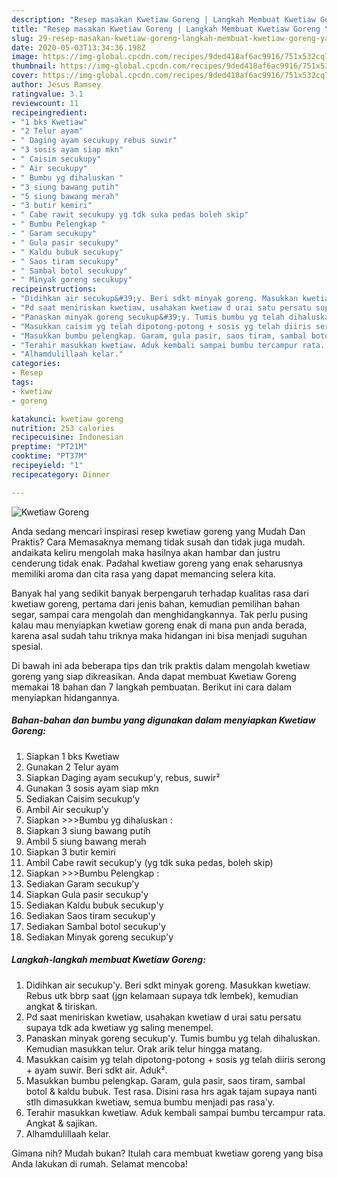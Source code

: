 ```yaml
---
description: "Resep masakan Kwetiaw Goreng | Langkah Membuat Kwetiaw Goreng Yang Lezat Sekali"
title: "Resep masakan Kwetiaw Goreng | Langkah Membuat Kwetiaw Goreng Yang Lezat Sekali"
slug: 29-resep-masakan-kwetiaw-goreng-langkah-membuat-kwetiaw-goreng-yang-lezat-sekali
date: 2020-05-03T13:34:36.198Z
image: https://img-global.cpcdn.com/recipes/9ded418af6ac9916/751x532cq70/kwetiaw-goreng-foto-resep-utama.jpg
thumbnail: https://img-global.cpcdn.com/recipes/9ded418af6ac9916/751x532cq70/kwetiaw-goreng-foto-resep-utama.jpg
cover: https://img-global.cpcdn.com/recipes/9ded418af6ac9916/751x532cq70/kwetiaw-goreng-foto-resep-utama.jpg
author: Jesus Ramsey
ratingvalue: 3.1
reviewcount: 11
recipeingredient:
- "1 bks Kwetiaw"
- "2 Telur ayam"
- " Daging ayam secukupy rebus suwir"
- "3 sosis ayam siap mkn"
- " Caisim secukupy"
- " Air secukupy"
- " Bumbu yg dihaluskan "
- "3 siung bawang putih"
- "5 siung bawang merah"
- "3 butir kemiri"
- " Cabe rawit secukupy yg tdk suka pedas boleh skip"
- " Bumbu Pelengkap "
- " Garam secukupy"
- " Gula pasir secukupy"
- " Kaldu bubuk secukupy"
- " Saos tiram secukupy"
- " Sambal botol secukupy"
- " Minyak goreng secukupy"
recipeinstructions:
- "Didihkan air secukup&#39;y. Beri sdkt minyak goreng. Masukkan kwetiaw. Rebus utk bbrp saat (jgn kelamaan supaya tdk lembek), kemudian angkat &amp; tiriskan."
- "Pd saat meniriskan kwetiaw, usahakan kwetiaw d urai satu persatu supaya tdk ada kwetiaw yg saling menempel."
- "Panaskan minyak goreng secukup&#39;y. Tumis bumbu yg telah dihaluskan. Kemudian masukkan telur. Orak arik telur hingga matang."
- "Masukkan caisim yg telah dipotong-potong + sosis yg telah diiris serong + ayam suwir. Beri sdkt air. Aduk²."
- "Masukkan bumbu pelengkap. Garam, gula pasir, saos tiram, sambal botol &amp; kaldu bubuk. Test rasa. Disini rasa hrs agak tajam supaya nanti stlh dimasukkan kwetiaw, semua bumbu menjadi pas rasa&#39;y."
- "Terahir masukkan kwetiaw. Aduk kembali sampai bumbu tercampur rata. Angkat &amp; sajikan."
- "Alhamdulillaah kelar."
categories:
- Resep
tags:
- kwetiaw
- goreng

katakunci: kwetiaw goreng 
nutrition: 253 calories
recipecuisine: Indonesian
preptime: "PT21M"
cooktime: "PT37M"
recipeyield: "1"
recipecategory: Dinner

---
```



![Kwetiaw Goreng](https://img-global.cpcdn.com/recipes/9ded418af6ac9916/751x532cq70/kwetiaw-goreng-foto-resep-utama.jpg)

Anda sedang mencari inspirasi resep kwetiaw goreng yang Mudah Dan Praktis? Cara Memasaknya memang tidak susah dan tidak juga mudah. andaikata keliru mengolah maka hasilnya akan hambar dan justru cenderung tidak enak. Padahal kwetiaw goreng yang enak seharusnya memiliki aroma dan cita rasa yang dapat memancing selera kita.

Banyak hal yang sedikit banyak berpengaruh terhadap kualitas rasa dari kwetiaw goreng, pertama dari jenis bahan, kemudian pemilihan bahan segar, sampai cara mengolah dan menghidangkannya. Tak perlu pusing kalau mau menyiapkan kwetiaw goreng enak di mana pun anda berada, karena asal sudah tahu triknya maka hidangan ini bisa menjadi suguhan spesial.




Di bawah ini ada beberapa tips dan trik praktis dalam mengolah kwetiaw goreng yang siap dikreasikan. Anda dapat membuat Kwetiaw Goreng memakai 18 bahan dan 7 langkah pembuatan. Berikut ini cara dalam menyiapkan hidangannya.

<!--inarticleads1-->

##### Bahan-bahan dan bumbu yang digunakan dalam menyiapkan Kwetiaw Goreng:

1. Siapkan 1 bks Kwetiaw
1. Gunakan 2 Telur ayam
1. Siapkan  Daging ayam secukup&#39;y, rebus, suwir²
1. Gunakan 3 sosis ayam siap mkn
1. Sediakan  Caisim secukup&#39;y
1. Ambil  Air secukup&#39;y
1. Siapkan  &gt;&gt;&gt;Bumbu yg dihaluskan :
1. Siapkan 3 siung bawang putih
1. Ambil 5 siung bawang merah
1. Siapkan 3 butir kemiri
1. Ambil  Cabe rawit secukup&#39;y (yg tdk suka pedas, boleh skip)
1. Siapkan  &gt;&gt;&gt;Bumbu Pelengkap :
1. Sediakan  Garam secukup&#39;y
1. Siapkan  Gula pasir secukup&#39;y
1. Sediakan  Kaldu bubuk secukup&#39;y
1. Sediakan  Saos tiram secukup&#39;y
1. Sediakan  Sambal botol secukup&#39;y
1. Sediakan  Minyak goreng secukup&#39;y




<!--inarticleads2-->

##### Langkah-langkah membuat Kwetiaw Goreng:

1. Didihkan air secukup&#39;y. Beri sdkt minyak goreng. Masukkan kwetiaw. Rebus utk bbrp saat (jgn kelamaan supaya tdk lembek), kemudian angkat &amp; tiriskan.
1. Pd saat meniriskan kwetiaw, usahakan kwetiaw d urai satu persatu supaya tdk ada kwetiaw yg saling menempel.
1. Panaskan minyak goreng secukup&#39;y. Tumis bumbu yg telah dihaluskan. Kemudian masukkan telur. Orak arik telur hingga matang.
1. Masukkan caisim yg telah dipotong-potong + sosis yg telah diiris serong + ayam suwir. Beri sdkt air. Aduk².
1. Masukkan bumbu pelengkap. Garam, gula pasir, saos tiram, sambal botol &amp; kaldu bubuk. Test rasa. Disini rasa hrs agak tajam supaya nanti stlh dimasukkan kwetiaw, semua bumbu menjadi pas rasa&#39;y.
1. Terahir masukkan kwetiaw. Aduk kembali sampai bumbu tercampur rata. Angkat &amp; sajikan.
1. Alhamdulillaah kelar.




Gimana nih? Mudah bukan? Itulah cara membuat kwetiaw goreng yang bisa Anda lakukan di rumah. Selamat mencoba!
